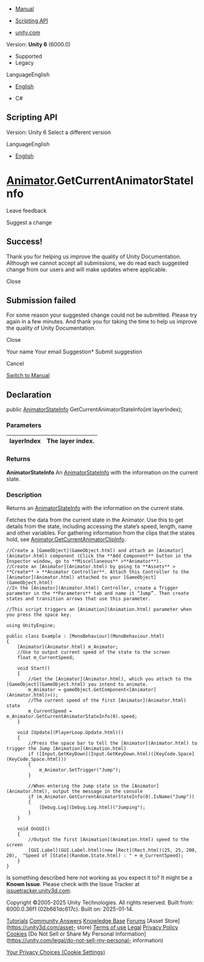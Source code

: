 [ ]()

  * [Manual](../Manual/index.html)
  * [Scripting API](../ScriptReference/index.html)

  * [unity.com](https://unity.com/)

Version: **Unity 6** (6000.0)

  * Supported
  * Legacy

LanguageEnglish

  * [English]()

  * C#

[ ](https://docs.unity3d.com)

## Scripting API

Version: Unity 6 Select a different version

LanguageEnglish

  * [English]()

#  [Animator](Animator.html).GetCurrentAnimatorStateInfo

Leave feedback

Suggest a change

## Success!

Thank you for helping us improve the quality of Unity Documentation. Although
we cannot accept all submissions, we do read each suggested change from our
users and will make updates where applicable.

Close

## Submission failed

For some reason your suggested change could not be submitted. Please <a>try
again</a> in a few minutes. And thank you for taking the time to help us
improve the quality of Unity Documentation.

Close

Your name Your email Suggestion* Submit suggestion

Cancel

[Switch to Manual](../Manual/class-Animator.html "Go to Animator Component in
the Manual")

## Declaration

public [AnimatorStateInfo](AnimatorStateInfo.html)
GetCurrentAnimatorStateInfo(int layerIndex);

### Parameters

layerIndex | The layer index.  
---|---  
  
### Returns

**AnimatorStateInfo** An [AnimatorStateInfo](AnimatorStateInfo.html) with the
information on the current state.

### Description

Returns an [AnimatorStateInfo](AnimatorStateInfo.html) with the information on
the current state.

Fetches the data from the current state in the Animator. Use this to get
details from the state, including accessing the state’s speed, length, name
and other variables. For gathering information from the clips that the states
hold, see
[Animator.GetCurrentAnimatorClipInfo](Animator.GetCurrentAnimatorClipInfo.html).

    
    
    //Create a [GameObject](GameObject.html) and attach an [Animator](Animator.html) component (Click the **Add Component** button in the Inspector window, go to **Miscellaneous** >**Animator**).
    //Create an [Animator](Animator.html) by going to **Assets** >  **Create** > **Animator Controller**. Attach this Controller to the [Animator](Animator.html) attached to your [GameObject](GameObject.html)
    //In the [Animator](Animator.html) Controller, create a Trigger parameter in the **Parameters** tab and name it “Jump”. Then create states and transition arrows that use this parameter.  
      
    //This script triggers an [Animation](Animation.html) parameter when you press the space key.  
      
    using UnityEngine;  
      
    public class Example : [MonoBehaviour](MonoBehaviour.html)
    {
        [Animator](Animator.html) m_Animator;
        //Use to output current speed of the state to the screen
        float m_CurrentSpeed;  
      
        void Start()
        {
            //Get the [Animator](Animator.html), which you attach to the [GameObject](GameObject.html) you intend to animate.
            m_Animator = gameObject.GetComponent<[Animator](Animator.html)>();
            //The current speed of the first [Animator](Animator.html) state
            m_CurrentSpeed = m_Animator.GetCurrentAnimatorStateInfo(0).speed;
        }  
      
        void [Update](PlayerLoop.Update.html)()
        {
            //Press the space bar to tell the [Animator](Animator.html) to trigger the Jump [Animation](Animation.html)
            if ([Input.GetKeyDown](Input.GetKeyDown.html)([KeyCode.Space](KeyCode.Space.html)))
            {
                m_Animator.SetTrigger("Jump");
            }  
      
            //When entering the Jump state in the [Animator](Animator.html), output the message in the console
            if (m_Animator.GetCurrentAnimatorStateInfo(0).IsName("Jump"))
            {
                [Debug.Log](Debug.Log.html)("Jumping");
            }
        }  
      
        void OnGUI()
        {
            //Output the first [Animation](Animation.html) speed to the screen
            [GUI.Label](GUI.Label.html)(new [Rect](Rect.html)(25, 25, 200, 20),  "Speed of [State](Random.State.html) : " + m_CurrentSpeed);
        }
    }
    

Is something described here not working as you expect it to? It might be a
**Known Issue**. Please check with the Issue Tracker at
[issuetracker.unity3d.com](https://issuetracker.unity3d.com).

Copyright ©2005-2025 Unity Technologies. All rights reserved. Built from:
6000.0.36f1 (02b661dc617c). Built on: 2025-01-14.

[Tutorials](https://unity3d.com/learn) [Community
Answers](https://answers.unity3d.com) [Knowledge
Base](https://support.unity3d.com/hc/en-us)
[Forums](https://forum.unity3d.com) [Asset Store](https://unity3d.com/asset-
store) [Terms of use](https://docs.unity3d.com/Manual/TermsOfUse.html)
[Legal](https://unity.com/legal) [Privacy
Policy](https://unity.com/legal/privacy-policy)
[Cookies](https://unity.com/legal/cookie-policy) [Do Not Sell or Share My
Personal Information](https://unity.com/legal/do-not-sell-my-personal-
information)

[Your Privacy Choices (Cookie Settings)](javascript:void\(0\);)

